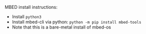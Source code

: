 MBED install instructions:
- Install `python3`
- Install mbed-cli via python: `python -m pip install mbed-tools`
- Note that this is a bare-metal install of mbed-os